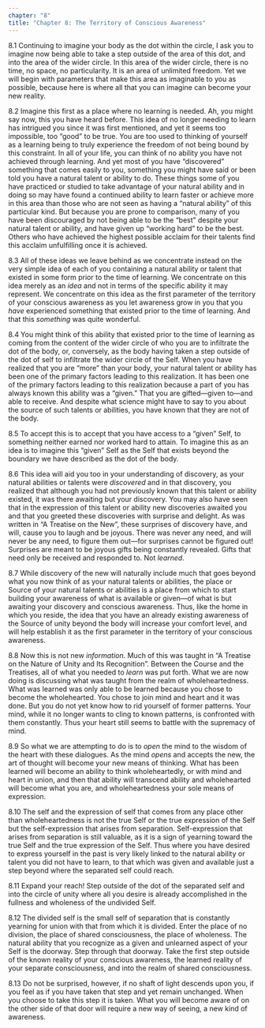 ```yaml
---
chapter: "8"
title: "Chapter 8: The Territory of Conscious Awareness"
---
```


8.1 Continuing to imagine your body as the dot within the circle, I ask
you to imagine now being able to take a step outside of the area of this
dot, and into the area of the wider circle. In this area of the wider
circle, there is no time, no space, no particularity. It is an area of
unlimited freedom. Yet we will begin with parameters that make this area
as imaginable to you as possible, because here is where all that you can
imagine can become your new reality. 

8.2 Imagine this first as a place where no learning is needed. Ah, you
might say now, this you have heard before. This idea of no longer
needing to learn has intrigued you since it was first mentioned, and yet
it seems too impossible, too “good” to be true. You are too used to
thinking of yourself as a learning being to truly experience the freedom
of not being bound by this constraint. In all of your life, you can
think of no ability you have not achieved through learning. And yet most
of you have “discovered” something that comes easily to you, something
you might have said or been told you have a natural talent or ability to
do. These things some of you have practiced or studied to take advantage
of your natural ability and in doing so may have found a continued
ability to learn faster or achieve more in this area than those who are
not seen as having a “natural ability” of this particular kind. But
because you are prone to comparison, many of you have been discouraged
by not being able to be the “best” despite your natural talent or
ability, and have given up “working hard” to be the best. Others who
have achieved the highest possible acclaim for their talents find this
acclaim unfulfilling once it is achieved. 

8.3 All of these ideas we leave behind as we concentrate instead on the
very simple idea of each of you containing a natural ability or talent
that existed in some form prior to the time of learning. We concentrate
on this idea merely as an *idea* and not in terms of the specific ability
it may represent. We concentrate on this idea as the first parameter of
the territory of your conscious awareness as you let awareness grow in
you that you *have* experienced something that existed prior to the time
of learning. And that this *something* was quite wonderful. 

8.4 You might think of this ability that existed prior to the time of
learning as coming from the content of the wider circle of who you are
to infiltrate the dot of the body, or, conversely, as the body having
taken a step outside of the dot of self to infiltrate the wider circle
of the Self. When you have realized that you are “more” than your body,
your natural talent or ability has been one of the primary factors
leading to this realization. It has been one of the primary factors
leading to this realization because a part of you has always known this
ability was a “given.” That you are gifted—given to—and able to receive.
And despite what science might have to say to you about the source of
such talents or abilities, you have known that they are not of the body.

8.5 To accept this is to accept that you have access to a “given” Self,
to something neither earned nor worked hard to attain. To imagine this
as an idea is to imagine this “given” Self as the Self that exists
beyond the boundary we have described as the dot of the body. 

8.6 This idea will aid you too in your understanding of discovery, as
your natural abilities or talents were *discovered* and in that discovery,
you realized that although you had not previously known that this talent
or ability existed, it was there awaiting but your discovery. You may
also have seen that in the expression of this talent or ability new
discoveries awaited you and that you greeted these discoveries with
surprise and delight. As was written in “A Treatise on the New”, these
surprises of discovery have, and will, cause you to laugh and be joyous.
There was never any need, and will never be any need, to figure them
out—for surprises cannot be figured out! Surprises are meant to be
joyous gifts being constantly revealed. Gifts that need only be received
and responded to. Not *learned*. 

8.7 While discovery of the new will naturally include much that goes
beyond what you now think of as your natural talents or abilities, the
place or Source of your natural talents or abilities is a place from
which to start building your awareness of what is available or given—of
what is but awaiting your discovery and conscious awareness. Thus, like
the home in which you reside, the idea that you have an already existing
awareness of the Source of unity beyond the body will increase your
comfort level, and will help establish it as the first parameter in the
territory of your conscious awareness. 

8.8 Now this is not new *information*. Much of this was taught in “A
Treatise on the Nature of Unity and Its Recognition”.  Between the
Course and the Treatises, all of what you needed to *learn* was put forth.
What we are now doing is discussing what was taught from the realm of
wholeheartedness. What was learned was only able to be learned because
you chose to become the wholehearted. You chose to join mind and heart
and it was done. But you do not yet know how to rid yourself of former
patterns. Your mind, while it no longer wants to cling to known
patterns, is confronted with them constantly. Thus your heart still
seems to battle with the supremacy of mind. 

8.9 So what we are attempting to do is to *open* the mind to the wisdom of
the heart with these dialogues. As the mind *opens* and accepts the new,
the art of thought will become your new means of thinking. What has been
learned will become an ability to think wholeheartedly, or with mind and
heart in union, and then that ability will transcend ability and
wholehearted will become what you are, and wholeheartedness your sole
means of expression. 

8.10 The self and the expression of self that comes from any place other
than wholeheartedness is not the true Self or the true expression of the
Self but the self-expression that arises from separation.
Self-expression that arises from separation is still valuable, as it is
a sign of yearning toward the true Self and the true expression of the
Self. Thus where you have desired to express yourself in the past is
very likely linked to the natural ability or talent you did not have to
learn, to that which was given and available just a step beyond where
the separated self could reach. 

8.11 Expand your reach! Step outside of the dot of the separated self
and into the circle of unity where all you desire is already
accomplished in the fullness and wholeness of the undivided
Self. 

8.12 The divided self is the small self of separation that is constantly
yearning for union with that from which it is divided. Enter the place
of no division, the place of shared consciousness, the place of
wholeness. The natural ability that you recognize as a given and
unlearned aspect of your Self is the doorway. Step through that doorway.
Take the first step outside of the known reality of your conscious
awareness, the learned reality of your separate consciousness, and into
the realm of shared consciousness.

8.13 Do not be surprised, however, if no shaft of light descends upon
you, if you feel as if you have taken that step and yet remain
unchanged. When you choose to take this step it is taken. What you will
become aware of on the other side of that door will require a new way of
seeing, a new kind of awareness.

